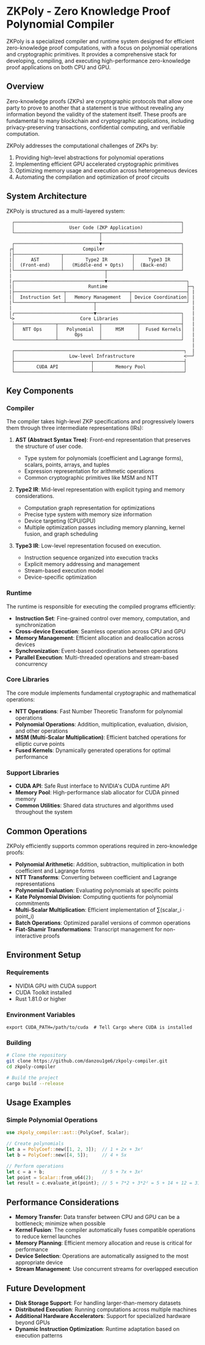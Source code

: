 # ZKPoly - Zero Knowledge Proof Polynomial Compiler

ZKPoly is a specialized compiler and runtime system designed for efficient zero-knowledge proof computations, with a focus on polynomial operations and cryptographic primitives. It provides a comprehensive stack for developing, compiling, and executing high-performance zero-knowledge proof applications on both CPU and GPU.

## Overview

Zero-knowledge proofs (ZKPs) are cryptographic protocols that allow one party to prove to another that a statement is true without revealing any information beyond the validity of the statement itself. These proofs are fundamental to many blockchain and cryptographic applications, including privacy-preserving transactions, confidential computing, and verifiable computation.

ZKPoly addresses the computational challenges of ZKPs by:

1. Providing high-level abstractions for polynomial operations
2. Implementing efficient GPU accelerated cryptographic primitives
3. Optimizing memory usage and execution across heterogeneous devices
4. Automating the compilation and optimization of proof circuits

## System Architecture

ZKPoly is structured as a multi-layered system:

```
  ┌─────────────────────────────────────────────────────────────┐
  │                    User Code (ZKP Application)              │
  └───────────────────────────────┬─────────────────────────────┘
                                  │
  ┌───────────────────────────────▼─────────────────────────────┐
 ┌┤                         Compiler                            │
 |├─────────────────┬─────────────────────────┬─────────────────┤
 |│      AST        │        Type2 IR         │     Type3 IR    │
 |│  (Front-end)    │   (Middle-end + Opts)   │  (Back-end)     │
 |└─────────────────┴───────────────┬─────────┴─────────────────┘
 |                                  │
 |┌─────────────────────────────────▼─────────────────────────────┐
 |│                           Runtime                             ├─┐
 |├──────────────────┬───────────────────────┬────────────────────┤ |
 |│  Instruction Set │   Memory Management   │ Device Coordination│ |
 |└──────────────────┴──────────┬────────────┴────────────────────┘ |
 |                              │                                   |
 |┌─────────────────────────────▼───────────────────────────────┐   |
 └>                        Core Libraries                       │   |
  ├───────────────┬───────────────┬─────────────┬───────────────┤   |
  │   NTT Ops     │   Polynomial  │     MSM     │  Fused Kernels│   |
  │               │      Ops      │             │               │   |
  └───────────────┴───────────────┴─────────────┴───────────────┘   |
                                                                    |
  ┌──────────────────────────────────────────────────────────────┐  |
  │                    Low-level Infrastructure                  <──┘
  ├────────────────────────────┬─────────────────────────────────┤
  │        CUDA API            │        Memory Pool              │
  └────────────────────────────┴─────────────────────────────────┘
```

## Key Components

### Compiler

The compiler takes high-level ZKP specifications and progressively lowers them through three intermediate representations (IRs):

1. **AST (Abstract Syntax Tree)**: Front-end representation that preserves the structure of user code.
   - Type system for polynomials (coefficient and Lagrange forms), scalars, points, arrays, and tuples
   - Expression representation for arithmetic operations
   - Common cryptographic primitives like MSM and NTT

2. **Type2 IR**: Mid-level representation with explicit typing and memory considerations.
   - Computation graph representation for optimizations
   - Precise type system with memory size information
   - Device targeting (CPU/GPU)
   - Multiple optimization passes including memory planning, kernel fusion, and graph scheduling

3. **Type3 IR**: Low-level representation focused on execution.
   - Instruction sequence organized into execution tracks
   - Explicit memory addressing and management
   - Stream-based execution model
   - Device-specific optimization

### Runtime

The runtime is responsible for executing the compiled programs efficiently:

- **Instruction Set**: Fine-grained control over memory, computation, and synchronization
- **Cross-device Execution**: Seamless operation across CPU and GPU
- **Memory Management**: Efficient allocation and deallocation across devices
- **Synchronization**: Event-based coordination between operations
- **Parallel Execution**: Multi-threaded operations and stream-based concurrency

### Core Libraries

The core module implements fundamental cryptographic and mathematical operations:

- **NTT Operations**: Fast Number Theoretic Transform for polynomial operations
- **Polynomial Operations**: Addition, multiplication, evaluation, division, and other operations
- **MSM (Multi-Scalar Multiplication)**: Efficient batched operations for elliptic curve points
- **Fused Kernels**: Dynamically generated operations for optimal performance

### Support Libraries

- **CUDA API**: Safe Rust interface to NVIDIA's CUDA runtime API
- **Memory Pool**: High-performance slab allocator for CUDA pinned memory
- **Common Utilities**: Shared data structures and algorithms used throughout the system

## Common Operations

ZKPoly efficiently supports common operations required in zero-knowledge proofs:

- **Polynomial Arithmetic**: Addition, subtraction, multiplication in both coefficient and Lagrange forms
- **NTT Transforms**: Converting between coefficient and Lagrange representations
- **Polynomial Evaluation**: Evaluating polynomials at specific points
- **Kate Polynomial Division**: Computing quotients for polynomial commitments
- **Multi-Scalar Multiplication**: Efficient implementation of ∑(scalar_i · point_i)
- **Batch Operations**: Optimized parallel versions of common operations
- **Fiat-Shamir Transformations**: Transcript management for non-interactive proofs

## Environment Setup

### Requirements

- NVIDIA GPU with CUDA support
- CUDA Toolkit installed
- Rust 1.81.0 or higher

### Environment Variables

```
export CUDA_PATH=/path/to/cuda  # Tell Cargo where CUDA is installed
```

### Building

```bash
# Clone the repository
git clone https://github.com/danzou1ge6/zkpoly-compiler.git
cd zkpoly-compiler

# Build the project
cargo build --release
```

## Usage Examples

### Simple Polynomial Operations

```rust
use zkpoly_compiler::ast::{PolyCoef, Scalar};

// Create polynomials
let a = PolyCoef::new([1, 2, 3]);  // 1 + 2x + 3x²
let b = PolyCoef::new([4, 5]);     // 4 + 5x

// Perform operations
let c = a + b;                     // 5 + 7x + 3x²
let point = Scalar::from_u64(2);
let result = c.evaluate_at(point); // 5 + 7*2 + 3*2² = 5 + 14 + 12 = 31
```

## Performance Considerations

- **Memory Transfer**: Data transfer between CPU and GPU can be a bottleneck; minimize when possible
- **Kernel Fusion**: The compiler automatically fuses compatible operations to reduce kernel launches
- **Memory Planning**: Efficient memory allocation and reuse is critical for performance
- **Device Selection**: Operations are automatically assigned to the most appropriate device
- **Stream Management**: Use concurrent streams for overlapped execution

## Future Development

- **Disk Storage Support**: For handling larger-than-memory datasets
- **Distributed Execution**: Running computations across multiple machines
- **Additional Hardware Accelerators**: Support for specialized hardware beyond GPUs
- **Dynamic Instruction Optimization**: Runtime adaptation based on execution patterns

